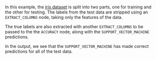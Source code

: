 In this example, the [iris dataset](https://archive.ics.uci.edu/dataset/53/iris) is split into two parts, one for training and the other for testing. The labels from the test data are stripped using an `EXTRACT_COLUMNS` node, taking only the features of the data.

The true labels are also extracted with another `EXTRACT_COLUMNS` to be passed to the the `ACCURACY` node, along with the `SUPPORT_VECTOR_MACHINE` predictions.

In the output, we see that the `SUPPORT_VECTOR_MACHINE` has made correct predictions for all of the test data.
